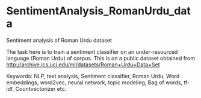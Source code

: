 # SentimentAnalysis_RomanUrdu_data
Sentiment analysis of Roman Urdu dataset


The task here is to train a sentiment classifier on an under-resourced language (Roman Urdu) of corpus.
This is on a public dataset obtained from http://archive.ics.uci.edu/ml/datasets/Roman+Urdu+Data+Set 

Keywords: NLP, text analysis, Sentiment classifier, Roman Urdu, Word embeddings, word2vec, neural network, topic modeling, Bag of words, tf-idf, Countvectorizer etc.
